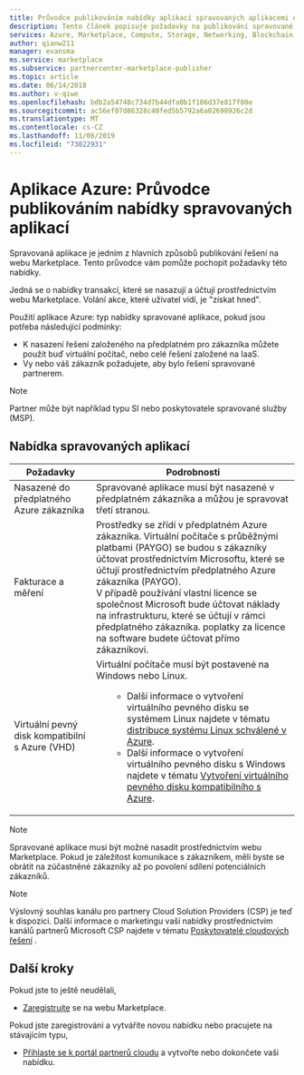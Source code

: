 ```yaml
---
title: Průvodce publikováním nabídky aplikací spravovaných aplikacemi Azure
description: Tento článek popisuje požadavky na publikování spravované aplikace na webu Marketplace.
services: Azure, Marketplace, Compute, Storage, Networking, Blockchain, Security
author: qianw211
manager: evansma
ms.service: marketplace
ms.subservice: partnercenter-marketplace-publisher
ms.topic: article
ms.date: 06/14/2018
ms.author: v-qiwe
ms.openlocfilehash: bdb2a54748c734d7b44dfa0b1f106d37e817f80e
ms.sourcegitcommit: ac56ef07d86328c40fed5b5792a6a02698926c2d
ms.translationtype: MT
ms.contentlocale: cs-CZ
ms.lasthandoff: 11/08/2019
ms.locfileid: "73822931"
---
```

# <a name="azure-applications-managed-application-offer-publishing-guide"></a>Aplikace Azure: Průvodce publikováním nabídky spravovaných aplikací

Spravovaná aplikace je jedním z hlavních způsobů publikování řešení na webu Marketplace. Tento průvodce vám pomůže pochopit požadavky této nabídky. 

Jedná se o nabídky transakcí, které se nasazují a účtují prostřednictvím webu Marketplace. Volání akce, které uživatel vidí, je "získat hned".

Použití aplikace Azure: typ nabídky spravované aplikace, pokud jsou potřeba následující podmínky:
- K nasazení řešení založeného na předplatném pro zákazníka můžete použít buď virtuální počítač, nebo celé řešení založené na IaaS.
- Vy nebo váš zákazník požadujete, aby bylo řešení spravované partnerem.

>[!NOTE]
>Partner může být například typu SI nebo poskytovatele spravované služby (MSP).  

## <a name="managed-application-offer"></a>Nabídka spravovaných aplikací

|Požadavky |Podrobnosti  |
|---------|---------|
|Nasazené do předplatného Azure zákazníka | Spravované aplikace musí být nasazené v předplatném zákazníka a můžou je spravovat třetí stranou. | 
|Fakturace a měření    |  Prostředky se zřídí v předplatném Azure zákazníka. Virtuální počítače s průběžnými platbami (PAYGO) se budou s zákazníky účtovat prostřednictvím Microsoftu, které se účtují prostřednictvím předplatného Azure zákazníka (PAYGO). <br> V případě používání vlastní licence se společnost Microsoft bude účtovat náklady na infrastrukturu, které se účtují v rámci předplatného zákazníka. poplatky za licence na software budete účtovat přímo zákazníkovi.        |
|Virtuální pevný disk kompatibilní s Azure (VHD)    |   Virtuální počítače musí být postavené na Windows nebo Linux.<ul> <ul> <li>Další informace o vytvoření virtuálního pevného disku se systémem Linux najdete v tématu [distribuce systému Linux schválené v Azure](https://docs.microsoft.com/azure/virtual-machines/linux/endorsed-distros).</li> <li>Další informace o vytvoření virtuálního pevného disku s Windows najdete v tématu [Vytvoření virtuálního pevného disku kompatibilního s Azure](./cloud-partner-portal/virtual-machine/cpp-create-vhd.md).</li> </ul> |

>[!NOTE]
> Spravované aplikace musí být možné nasadit prostřednictvím webu Marketplace. Pokud je záležitost komunikace s zákazníkem, měli byste se obrátit na zúčastněné zákazníky až po povolení sdílení potenciálních zákazníků.  

>[!Note]
>Výslovný souhlas kanálu pro partnery Cloud Solution Providers (CSP) je teď k dispozici.  Další informace o marketingu vaší nabídky prostřednictvím kanálů partnerů Microsoft CSP najdete v tématu [Poskytovatelé cloudových řešení](./cloud-solution-providers.md) .

## <a name="next-steps"></a>Další kroky
Pokud jste to ještě neudělali, 

- [Zaregistrujte](https://azuremarketplace.microsoft.com/sell) se na webu Marketplace.

Pokud jste zaregistrováni a vytváříte novou nabídku nebo pracujete na stávajícím typu,

- [Přihlaste se k portál partnerů cloudu](https://cloudpartner.azure.com) a vytvořte nebo dokončete vaši nabídku.
